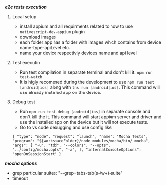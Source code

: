 ***e2e tests execution***

1. Local setup
    - install appium and all requirments related to how to use `nativescript-dev-appium` plugin
    - download images
    - each folder app has a folder with images which contains from device name-type-apiLevel etc.
    - name your device respectivly devices name and api level
2. Test executin
    - Run test compilation in separate terminal and don't kill it.
    `npm run test-watch`
    - It is higly recomened during the development to use `npm run test [android|ios]` along with `tns run [android|ios]`. This command will use already installed app on the device.
3. Debug test
    - Run `npm run test-debug [android|ios]` in separate console and don't kill the it. This command will start appium server and driver  and use the installed app on the device but it will not execute tests.
    - Go to vs code debugging and use config like:

    `{
            "type": "node",
            "request": "launch",
            "name": "Mocha Tests",
            "program": "${workspaceFolder}/node_modules/mocha/bin/_mocha",
            "args": [
                "-u",
                "tdd",
                "--colors",
                "--opts",
                "../config/mocha.opts",
                "-a",
            ],
            "internalConsoleOptions": "openOnSessionStart"
        }`

***mocha options***
- grep particular suites: "--grep=tabs-tab(s-\\w+)-suite"
- timeout

